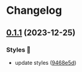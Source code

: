 # Changelog

## [0.1.1](https://github.com/hbstack/syntax-highlighting/compare/styles/hr-high-contrast/v0.1.0...styles/hr-high-contrast/v0.1.1) (2023-12-25)


### Styles 🎨

* update styles ([9468e5d](https://github.com/hbstack/syntax-highlighting/commit/9468e5d054f6c1775a1966bcf308506cebd2f804))
